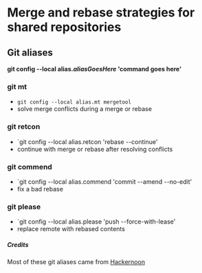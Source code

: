 # Merge and rebase strategies for shared repositories

## Git aliases

**git config --local alias._aliasGoesHere_ 'command goes here'**

### git mt
* `git config --local alias.mt mergetool`
* solve merge conflicts during a merge or rebase

### git retcon
* `git config --local alias.retcon 'rebase --continue'
* continue with merge or rebase after resolving conflicts

### git commend
* `git config --local alias.commend 'commit --amend --no-edit'
* fix a bad rebase

### git please
* `git config --local alias.please 'push --force-with-lease'
* replace remote with rebased contents




##### Credits
Most of these git aliases came from [Hackernoon](https://hackernoon.com/lesser-known-git-commands-151a1918a60)
